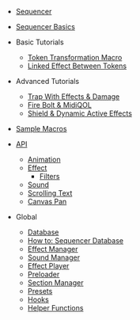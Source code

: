 <!-- _sidebar.md -->

* [Sequencer](/)

* [Sequencer Basics](basics.md)

* Basic Tutorials
  * [Token Transformation Macro](tutorials/basic-transformation.md)
  * [Linked Effect Between Tokens](tutorials/basic-linked.md)
  
* Advanced Tutorials
  * [Trap With Effects & Damage](tutorials/advanced-trap.md)
  * [Fire Bolt & MidiQOL](tutorials/advanced-fire-bolt.md)
  * [Shield & Dynamic Active Effects](tutorials/advanced-shield.md)

* [Sample Macros](sample-macros.md)

* [API](api/home.md)

  * [Animation](api/animation.md)
  * [Effect](api/effect.md)
    * [Filters](api/filter.md)
  * [Sound](api/sound.md)
  * [Scrolling Text](api/scrolling-text.md)
  * [Canvas Pan](api/canvas-pan.md)

* Global
  * [Database](database.md)
  * [How to: Sequencer Database](database-basics.md)
  * [Effect Manager](effect-manager.md)
  * [Sound Manager](sound-manager.md)
  * [Effect Player](player.md)
  * [Preloader](preloader.md)
  * [Section Manager](section-manager.md)
  * [Presets](presets.md)
  * [Hooks](hooks.md)
  * [Helper Functions](helpers.md)
